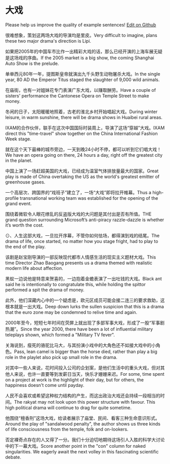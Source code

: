 # 大戏

Please help us improve the quality of example sentences! [Edit on Github](https://github.com/jiyushe/jiyu-example-sentence-source/blob/main/chinese/daxi_1.md)

<p><span class="chinese">很难想象，策划这两场大戏的导演均是里皮。</span><span class="english">Very difficult to imagine, plans these two major drama's direction is Lipi.</span></p>

<p><span class="chinese">如果把2005年的中国车市比作一出精彩大戏的话，那么已经开演的上海车展无疑是这场戏的序曲。</span><span class="english">If the 2005 market is a big show, the coming Shanghai Auto Show is the prelude.</span></p>

<p><span class="chinese">单单西元80年一年，提图斯皇帝就演出九千头野生动物屠杀大戏。</span><span class="english">In the single year, 80 AD the Emperor Titus staged the slaughter of 9,000 wild animals.</span></p>

<p><span class="chinese">在庙街，也有一对姐妹花专门表演广东大戏，以赚取酬劳。</span><span class="english">Have a couple of sisters' performance the Cantonese Opera on Temple Street to make money.</span></p>

<p><span class="chinese">冬闲的日子，太阳暖暖地照着，古老的淮北乡村开始唱起大戏。</span><span class="english">During winter leisure, in warm sunshine, there will be drama shows in Huaibei rural areas.</span></p>

<p><span class="chinese">IXAM的合作伙伴，联手在这次中国国际时装周上，导演了这场“穿越”大戏。</span><span class="english">IXAM direct this "time-travel" show together on the China International Fashion Week stage.</span></p>

<p><span class="chinese">就在这个天下最棒的城市旁边，一天到晚24小时不停，都可以听到它们唱大戏！</span><span class="english">We have an opera going on there, 24 hours a day, right off the greatest city in the planet.</span></p>

<p><span class="chinese">中国上演了一场赶超美国的大戏，已经成为温室气体排放量最大的国家。</span><span class="english">Great play is made of China overtaking the US as the world's greatest emitter of greenhouse gases.</span></p>

<p><span class="chinese">一个高层次、跨国界的“戏班子”建立了，一场“大戏”即将拉开帷幕。</span><span class="english">Thus a high-profile transnational working team was established for the opening of the grand event.</span></p>

<p><span class="chinese">围绕着微软令人眼花缭乱的反盗版大戏的大问题是其付出是否有所值。</span><span class="english">THE grand question surrounding Microsoft’s anti-piracy razzle-dazzle is whether it’s worth the cost.</span></p>

<p><span class="chinese">⊙、人生这部大戏，一旦拉开序幕，不管你如何怯场，都得演到戏的结尾。</span><span class="english">The drama of life, once started, no matter how you stage fright, had to play to the end of the play.</span></p>

<p><span class="chinese">该剧是赵宝刚导演的一部反映现代都市人情感生活的现实主义题材大戏。</span><span class="english">This time Director Zhao Baogang presents us a drama themed with realistic modern life about affection.</span></p>

<p><span class="chinese">黑蚁一边说他是特意来贺喜的，一边抱着金蟾表演了一出吐钱的大戏。</span><span class="english">Black ant said he is intentionally to congratulate this, while holding the spittor performed a spit the drama of money.</span></p>

<p><span class="chinese">此外，他们深藏内心中的一个疑虑是，欧元区成员可能会接二连三的要求救助，这根本就是一出大戏。</span><span class="english">Deep down lurks the sullen suspicion that this is a drama that the euro zone may be condemned to relive time and again.</span></p>

<p><span class="chinese">2000年至今，短短七年时间在荧屏上就出现了多部军事大戏，形成了一股“军事剧热潮”。</span><span class="english">Since the year 2000, there have been a lot of influential military teleplays shown, which formed a "Military TV fever".</span></p>

<p><span class="chinese">关海说到，瘦死的骆驼比马大，与其扮演小戏中的大角色还不如接大戏中的小角色。</span><span class="english">Pass, lean camel is bigger than the horse died, rather than play a big role in the playlet also pick up small role in the drama.</span></p>

<p><span class="chinese">对其中一些人来说，花时间投入公司的企划案，是他们生活中的重头大戏，但对其他人来说，也许一直要等到发薪日当天，快乐才姗姗来迟。</span><span class="english">For some, time spent on a project at work is the highlight of their day, but for others, the happiness doesn't come until payday.</span></p>

<p><span class="chinese">人民不会喜欢或希望这种权力结构的产生，而这出政治大戏还会持续一段相当的时间。</span><span class="english">The rakyat may not look upon this power structure with favour. This high political drama will continue to drag for quite sometime.</span></p>

<p><span class="chinese">他围绕“檀香刑”这场大戏，给读者展示了庙堂、民间、看客三种生命意识形式。</span><span class="english">Around the play of "sandalwood penalty", the author shows us three kinds of life consciousness from the temple, folk and on-lookers.</span></p>

<p><span class="chinese">否定裸奇点存在的人又得了一分。我们十分迫切地期待这场引人入胜的科学大讨论中的下一幕大戏。</span><span class="english">Score another point in the "con" column for naked singularities. We eagerly await the next volley in this fascinating scientific debate.</span></p>

